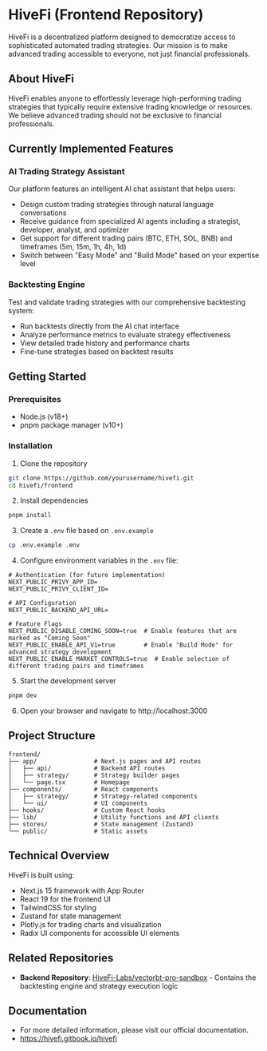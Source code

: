 # HiveFi (Frontend Repository)

HiveFi is a decentralized platform designed to democratize access to sophisticated automated trading strategies. Our mission is to make advanced trading accessible to everyone, not just financial professionals.

## About HiveFi

HiveFi enables anyone to effortlessly leverage high-performing trading strategies that typically require extensive trading knowledge or resources. We believe advanced trading should not be exclusive to financial professionals.

## Currently Implemented Features

### AI Trading Strategy Assistant

Our platform features an intelligent AI chat assistant that helps users:

- Design custom trading strategies through natural language conversations
- Receive guidance from specialized AI agents including a strategist, developer, analyst, and optimizer
- Get support for different trading pairs (BTC, ETH, SOL, BNB) and timeframes (5m, 15m, 1h, 4h, 1d)
- Switch between "Easy Mode" and "Build Mode" based on your expertise level

### Backtesting Engine

Test and validate trading strategies with our comprehensive backtesting system:

- Run backtests directly from the AI chat interface
- Analyze performance metrics to evaluate strategy effectiveness
- View detailed trade history and performance charts
- Fine-tune strategies based on backtest results

## Getting Started

### Prerequisites

- Node.js (v18+)
- pnpm package manager (v10+)

### Installation

1. Clone the repository
```bash
git clone https://github.com/yourusername/hivefi.git
cd hivefi/frontend
```

2. Install dependencies
```bash
pnpm install
```

3. Create a `.env` file based on `.env.example`
```bash
cp .env.example .env
```

4. Configure environment variables in the `.env` file:
```
# Authentication (for future implementation)
NEXT_PUBLIC_PRIVY_APP_ID=
NEXT_PUBLIC_PRIVY_CLIENT_ID=

# API Configuration
NEXT_PUBLIC_BACKEND_API_URL=

# Feature Flags
NEXT_PUBLIC_DISABLE_COMING_SOON=true  # Enable features that are marked as "Coming Soon"
NEXT_PUBLIC_ENABLE_API_V1=true        # Enable "Build Mode" for advanced strategy development
NEXT_PUBLIC_ENABLE_MARKET_CONTROLS=true  # Enable selection of different trading pairs and timeframes
```

5. Start the development server
```bash
pnpm dev
```

6. Open your browser and navigate to http://localhost:3000

## Project Structure

```
frontend/
├── app/                # Next.js pages and API routes
│   ├── api/            # Backend API routes
│   ├── strategy/       # Strategy builder pages
│   └── page.tsx        # Homepage
├── components/         # React components
│   ├── strategy/       # Strategy-related components
│   └── ui/             # UI components
├── hooks/              # Custom React hooks
├── lib/                # Utility functions and API clients
├── stores/             # State management (Zustand)
└── public/             # Static assets
```

## Technical Overview

HiveFi is built using:

- Next.js 15 framework with App Router
- React 19 for the frontend UI
- TailwindCSS for styling
- Zustand for state management
- Plotly.js for trading charts and visualization
- Radix UI components for accessible UI elements

## Related Repositories

- **Backend Repository**: [HiveFi-Labs/vectorbt-pro-sandbox](https://github.com/HiveFi-Labs/vectorbt-pro-sandbox) - Contains the backtesting engine and strategy execution logic

## Documentation
- For more detailed information, please visit our official documentation.
- https://hivefi.gitbook.io/hivefi